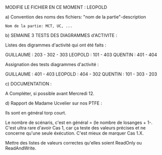 MODIFIE LE FICHIER EN CE MOMENT : LEOPOLD

a) Convention des noms des fichiers:
	"nom de la partie"-description
	
	Nom de la partie: MCT, UC, ...
	
	
b) SEMAINE 3 TESTS DES DIAGRAMMES d'ACTIVITE :

Listes des digrammes d'activité qui ont été faits :

GUILLAUME : 203 - 302 - 303
LEOPOLD : 101 - 403 
QUENTIN : 401 - 404

Assignation des tests diagrammes d'activité :

GUILLAUME : 401 - 403
LEOPOLD : 404 - 302
QUENTIN : 101 - 303 - 203

c) DOCUMENTATION :

A Compléter, si possible avant Mercredi 12.

d) Rapport de Madame Ucvelier sur nos PTFE :

Ils sont en général torp court.

Le nombre de scénaris, c'est en général = (le nombre de losanges + 1-.
C'est ultra rare d'avoir Cas 1, car ça teste des valeurs précises et ne concerne qu'une seule éxécution.
C'est mieux de marquer Cas 1.X.

Mettre des listes de valeurs correctes qu'elles soient ReadOnly ou ReadAndWrite.

